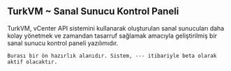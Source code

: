 ## TurkVM ~ Sanal Sunucu Kontrol Paneli
TurkVM, vCenter API sistemini kullanarak oluşturulan sanal sunucuları daha kolay yönetmek ve zamandan tasarruf sağlamak amacıyla geliştirilmiş bir sanal sunucu kontrol paneli yazılımıdır.
```text
Burası bir ön hazırlık alanıdır. Sistem, --- itibariyle beta olarak aktif olacaktır.
```
